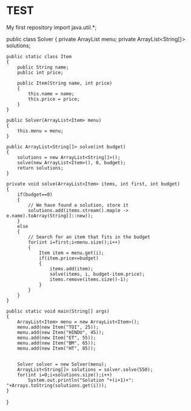 # TEST
My first repository 
import java.util.*;

public class Solver
{
    private ArrayList<Item> menu;
    private ArrayList<String[]> solutions;

    public static class Item
    {
        public String name;
        public int price;

        public Item(String name, int price)
        {
            this.name = name;
            this.price = price;
        }
    }

    public Solver(ArrayList<Item> menu)
    {
        this.menu = menu;
    }

    public ArrayList<String[]> solve(int budget)
    {
        solutions = new ArrayList<String[]>();
        solve(new ArrayList<Item>(), 0, budget);
        return solutions;
    }

    private void solve(ArrayList<Item> items, int first, int budget)
    {
        if(budget==0)
        {
            // We have found a solution, store it
            solutions.add(items.stream().map(e -> e.name).toArray(String[]::new));
        }
        else
        {
            // Search for an item that fits in the budget
            for(int i=first;i<menu.size();i++)
            {
                Item item = menu.get(i);
                if(item.price<=budget)
                {
                    items.add(item);
                    solve(items, i, budget-item.price);
                    items.remove(items.size()-1);
                }
            }
        }
    }

    public static void main(String[] args)
    {
        ArrayList<Item> menu = new ArrayList<Item>();
        menu.add(new Item("TOI", 25));
        menu.add(new Item("HINDU", 45));
        menu.add(new Item("ET", 55));
        menu.add(new Item("BM", 65));
        menu.add(new Item("HT", 85));
        

        Solver solver = new Solver(menu);
        ArrayList<String[]> solutions = solver.solve(550);
        for(int i=0;i<solutions.size();i++)
            System.out.println("Solution "+(i+1)+": "+Arrays.toString(solutions.get(i)));
    }
}
